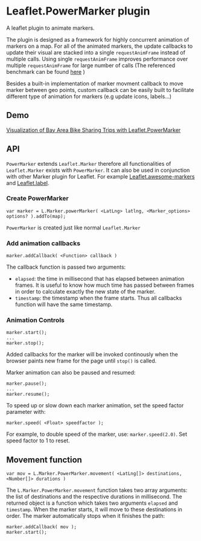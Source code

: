 # Leaflet.PowerMarker plugin

A leaflet plugin to animate markers. 

The plugin is designed as a framework for highly concurrent animation of
markers on a map. For all of the animated markers, the update callbacks to update their visual are stacked into a single `requestAnimFrame` instead of multiple calls. Using single `requestAnimFrame` improves performance over multiple `requestAnimFrame` for large number of calls (The referenced benchmark can be found [here](http://jsperf.com/single-vs-multiple-requestanimationframe/2) ) 

Besides a built-in implementation of marker movment callback to move marker
between geo points, custom callback can be easily built to facilitate different
type of animation for markers (e.g update icons, labels...)

## Demo

[Visualization of Bay Area Bike Sharing
Trips with Leaflet.PowerMarker](http://khuevu.github.io/Leaflet.PowerMarker/)

## API

`PowerMarker` extends `Leaflet.Marker` therefore all functionalities of
`Leaflet.Marker` exists with `PowerMarker`. It can also be used in conjunction
with other Marker plugin for Leaflet. For example
[Leaflet.awesome-markers](https://github.com/lvoogdt/Leaflet.awesome-markers)
and [Leaflet.label](https://github.com/Leaflet/Leaflet.label).

### Create PowerMarker

    var marker = L.Marker.powerMarker( <LatLng> latlng, <Marker_options> options? ).addTo(map); 
   
`PowerMarker` is created just like normal `Leaflet.Marker`

### Add animation callbacks

    marker.addCallback( <Function> callback )

The callback function is passed two arguments: 
    
 * `elapsed`: the time in millisecond that has elapsed between animation frames. It is useful to know how much time has passed between frames in order to calculate exactly the new state of the marker. 
 * `timestamp`: the timestamp when the frame starts. Thus all callbacks function
   will have the same timestamp.  

### Animation Controls

    marker.start(); 
    ...
    marker.stop(); 

Added callbacks for the marker will be invoked continously when the browser
paints new frame for the page until `stop()` is called. 

Marker animation can also be paused and resumed: 

    marker.pause(); 
    ...
    marker.resume(); 

To speed up or slow down each marker animation, set the speed factor parameter
with: 

    marker.speed( <Float> speedfactor );

For example, to double speed of the marker, use: `marker.speed(2.0)`. Set
speed factor to 1 to reset.  

## Movement function

    var mov = L.Marker.PowerMarker.movement( <LatLng[]> destinations,
    <Number[]> durations )

The `L.Marker.PowerMarker.movement` function takes two array arguments: the
list of destinations and the respective durations in millisecond. The returned
object is a function which takes two arguments `elapsed` and `timestamp`. When the
marker starts, it will move to these destinations in order. The marker
automatically stops when it finishes the path:

    marker.addCallback( mov );
    marker.start();


    





